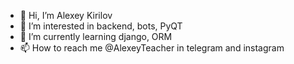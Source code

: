 - 👋 Hi, I’m Alexey Kirilov
- 👀 I’m interested in backend, bots, PyQT
- 🌱 I’m currently learning django, ORM
- 📫 How to reach me @AlexeyTeacher in telegram and instagram

<!---
AlexeyTeacher/AlexeyTeacher is a ✨ special ✨ repository because its `README.md` (this file) appears on your GitHub profile.
You can click the Preview link to take a look at your changes.
--->
